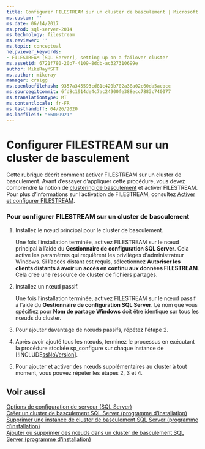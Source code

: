 ```yaml
---
title: Configurer FILESTREAM sur un cluster de basculement | Microsoft Docs
ms.custom: ''
ms.date: 06/14/2017
ms.prod: sql-server-2014
ms.technology: filestream
ms.reviewer: ''
ms.topic: conceptual
helpviewer_keywords:
- FILESTREAM [SQL Server], setting up on a failover cluster
ms.assetid: 6721f780-20b7-4109-8ddb-ac327310699e
author: MikeRayMSFT
ms.author: mikeray
manager: craigg
ms.openlocfilehash: 9357a345593cd81c420b702a38a02c60da5aebcc
ms.sourcegitcommit: 6fd8c1914de4c7ac24900fe388ecc7883c740077
ms.translationtype: MT
ms.contentlocale: fr-FR
ms.lasthandoff: 04/26/2020
ms.locfileid: "66009921"
---
```

# <a name="set-up-filestream-on-a-failover-cluster"></a>Configurer FILESTREAM sur un cluster de basculement
  Cette rubrique décrit comment activer FILESTREAM sur un cluster de basculement. Avant d’essayer d’appliquer cette procédure, vous devez comprendre la notion de [clustering de basculement](../../sql-server/failover-clusters/windows/always-on-failover-cluster-instances-sql-server.md) et activer FILESTREAM. Pour plus d’informations sur l’activation de FILESTREAM, consultez [Activer et configurer FILESTREAM](enable-and-configure-filestream.md).  
  
### <a name="to-set-up-filestream-on-a-failover-cluster"></a>Pour configurer FILESTREAM sur un cluster de basculement  
  
1.  Installez le nœud principal pour le cluster de basculement.  
  
     Une fois l’installation terminée, activez FILESTREAM sur le nœud principal à l’aide du **Gestionnaire de configuration SQL Server**. Cela active les paramètres qui requièrent les privilèges d'administrateur Windows. Si l’accès distant est requis, sélectionnez **Autoriser les clients distants à avoir un accès en continu aux données FILESTREAM**. Cela crée une ressource de cluster de fichiers partagés.  
  
2.  Installez un nœud passif.  
  
     Une fois l’installation terminée, activez FILESTREAM sur le nœud passif à l’aide du **Gestionnaire de configuration SQL Server**. Le nom que vous spécifiez pour **Nom de partage Windows** doit être identique sur tous les nœuds du cluster.  
  
3.  Pour ajouter davantage de nœuds passifs, répétez l'étape 2.  
  
4.  Après avoir ajouté tous les nœuds, terminez le processus en exécutant la procédure stockée sp_configure sur chaque instance de [!INCLUDE[ssNoVersion](../../includes/ssnoversion-md.md)].  
  
5.  Pour ajouter et activer des nœuds supplémentaires au cluster à tout moment, vous pouvez répéter les étapes 2, 3 et 4.  
  
## <a name="see-also"></a>Voir aussi  
 [Options de configuration de serveur &#40;SQL Server&#41;](../../database-engine/configure-windows/server-configuration-options-sql-server.md)   
 [Créer un cluster de basculement SQL Server &#40;programme d’installation&#41;](../../sql-server/failover-clusters/install/create-a-new-sql-server-failover-cluster-setup.md)   
 [Supprimer une instance de cluster de basculement SQL Server &#40;programme d’installation&#41;](../../sql-server/failover-clusters/install/remove-a-sql-server-failover-cluster-instance-setup.md)   
 [Ajouter ou supprimer des nœuds dans un cluster de basculement SQL Server &#40;programme d’installation&#41;](../../sql-server/failover-clusters/install/add-or-remove-nodes-in-a-sql-server-failover-cluster-setup.md)  
  
  
